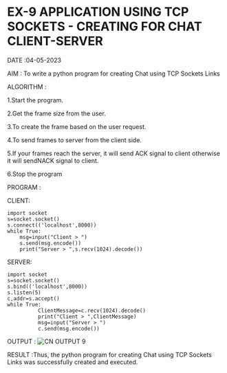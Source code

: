 # EX-9 APPLICATION USING TCP SOCKETS - CREATING FOR CHAT CLIENT-SERVER

DATE :04-05-2023

AIM :
To write a python program for creating Chat using TCP Sockets Links


ALGORITHM :

1.Start the program.

2.Get the frame size from the user.

3.To create the frame based on the user request.

4.To send frames to server from the client side.

5.If your frames reach the server, it will send ACK signal to client otherwise it will sendNACK signal to client.

6.Stop the program


PROGRAM :

CLIENT:
```
import socket
s=socket.socket()
s.connect(('localhost',8000))
while True:
    msg=input("Client > ")
    s.send(msg.encode())
    print("Server > ",s.recv(1024).decode())
  ```
  
  SERVER:
  ```
  import socket
s=socket.socket()
s.bind(('localhost',8000))
s.listen(5)
c,addr=s.accept()
while True:
            ClientMessage=c.recv(1024).decode()
            print("Client > ",ClientMessage)
            msg=input("Server > ")
            c.send(msg.encode())
   ```



OUTPUT :
![CN OUTPUT 9](https://github.com/kancharlaNarmadha/EX-9/assets/119559316/83895a39-2038-4128-a36b-7e84ff721258)




RESULT :Thus, the python program for creating Chat using TCP Sockets Links was successfully created and executed.
